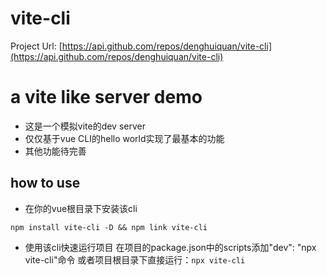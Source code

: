 # vite-cli

Project Url: [https://api.github.com/repos/denghuiquan/vite-cli](https://api.github.com/repos/denghuiquan/vite-cli)

# a vite like server demo
- 这是一个模拟vite的dev server
- 仅仅基于vue CLI的hello world实现了最基本的功能
- 其他功能待完善

## how to use
- 在你的vue根目录下安装该cli

```npm install vite-cli -D && npm link vite-cli```
- 使用该cli快速运行项目
在项目的package.json中的scripts添加"dev": "npx vite-cli"命令
或者项目根目录下直接运行：`npx vite-cli`

